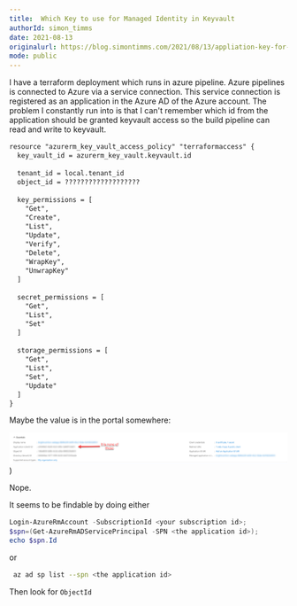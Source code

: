```yaml
---
title:  Which Key to use for Managed Identity in Keyvault
authorId: simon_timms
date: 2021-08-13
originalurl: https://blog.simontimms.com/2021/08/13/appliation-key-for-keyvault
mode: public
---
```




I have a terraform deployment which runs in azure pipeline. Azure pipelines is connected to Azure via a service connection. This service connection is registered as an application in the Azure AD of the Azure account. The problem I constantly run into is that I can't remember which id from the application should be granted keyvault access so the build pipeline can read and write to keyvault. 

```
resource "azurerm_key_vault_access_policy" "terraformaccess" {
  key_vault_id = azurerm_key_vault.keyvault.id

  tenant_id = local.tenant_id
  object_id = ???????????????????

  key_permissions = [
    "Get",
    "Create",
    "List",
    "Update",
    "Verify",
    "Delete",
    "WrapKey",
    "UnwrapKey"
  ]

  secret_permissions = [
    "Get",
    "List",
    "Set"
  ]

  storage_permissions = [
    "Get",
    "List",
    "Set",
    "Update"
  ]
}
```
Maybe the value is in the portal somewhere:

![](/images/2021-08-12-appliation-key-for-keyvault.md/2021-08-12-21-21-51.png))

Nope. 

It seems to be findable by doing either 

```powershell
Login-AzureRmAccount -SubscriptionId <your subscription id>;
$spn=(Get-AzureRmADServicePrincipal -SPN <the application id>);
echo $spn.Id
```

or 

```bash
 az ad sp list --spn <the application id>
```
Then look for `ObjectId`